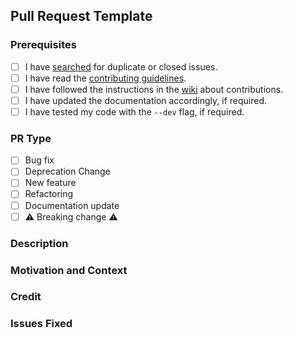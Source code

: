 ## Pull Request Template

### Prerequisites

<!-- Take a couple of minutes to help our maintainers work faster by checking of the pre-requisites. -->
<!-- To tick the checkboxes replace the space with an 'x', so [ ] becomes [x] . -->

- [ ] I have [searched](https://github.com/DefinetlyNotAI/Logicytics/pulls) for duplicate or closed issues.
- [ ] I have read the [contributing guidelines](https://github.com/DefinetlyNotAI/Logicytics/blob/main/CONTRIBUTING.md).
- [ ] I have followed the instructions in the [wiki](https://github.com/DefinetlyNotAI/Logicytics/wiki) about
  contributions.
- [ ] I have updated the documentation accordingly, if required.
- [ ] I have tested my code with the `--dev` flag, if required.

### PR Type

<!-- Take a couple of minutes to help our maintainers work faster by telling us what is the PR guided on. -->
<!-- To tick the checkboxes replace the space with an 'x', so [ ] becomes [x] . -->

- [ ] Bug fix <!-- Non-Breaking Bug Fix - Usually relates to fixing an issue -->
- [ ] Deprecation Change <!-- Removing a deprecation -->
- [ ] New feature <!-- Non-Breaking Change that adds a new feature -->
- [ ] Refactoring <!-- Non-Breaking Change that modifies existing code to refactor it to become more organised -->
- [ ] Documentation
  update <!-- Non-Breaking Change that modifies existing documentation to refactor it or add extra comments - either wiki, md files or code is included here -->
- [ ] ⚠️ Breaking change ⚠️ <!-- Breaking Bug Fix / New Addition that changes how Logicytics works -->

### Description

<!-- REQUIRED: Provide a summary of the PR and what you expected to happen. -->

### Motivation and Context

<!-- REQUIRED: Why is this PR required? What problem does it solve? Why do you want to do it? -->

### Credit

<!-- If this PR is a contribution, please mention the contributors here using the appropriate syntax. -->

<!--
### File-Created/CONTRIBUTION by MAIN-Username
What you did, created, removed, refactored, fixed, or discovered.
- [Your GitHub Username](https://github.com/YourGitHubLink)
- [Your GitHub Username](https://github.com/YourGitHubLink) etc...
-->

### Issues Fixed

<!-- REQUIRED: What issues will be fixed? (Format: "#50, #23" etc.) if none exist type _N/A_ -->
